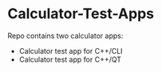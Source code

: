 # Calculator-Test-Apps
Repo contains two calculator apps:
- Calculator test app for C++/CLI
- Calculator test app for C++/QT
